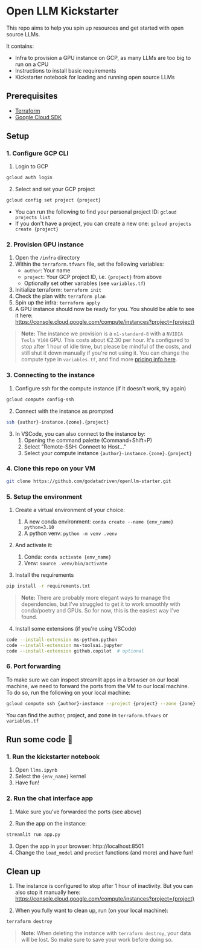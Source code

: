 # Open LLM Kickstarter

This repo aims to help you spin up resources and get started with open source LLMs.

It contains:

- Infra to provision a GPU instance on GCP, as many LLMs are too big to run on a CPU
- Instructions to install basic requirements
- Kickstarter notebook for loading and running open source LLMs

## Prerequisites

- [Terraform](https://www.terraform.io/downloads.html)
- [Google Cloud SDK](https://cloud.google.com/sdk/docs/install)

## Setup

### 1. Configure GCP CLI

1. Login to GCP

```bash
gcloud auth login
```

2. Select and set your GCP project

```bash
gcloud config set project {project}
```

- You can run the following to find your personal project ID: `gcloud projects list`
- If you don't have a project, you can create a new one: `gcloud projects create {project}`

### 2. Provision GPU instance

1. Open the `/infra` directory
2. Within the `terraform.tfvars` file, set the following variables:
   - `author`: Your name
   - `project`: Your GCP project ID, i.e. `{project}` from above
   - Optionally set other variables (see `variables.tf`)
3. Initialize terraform: `terraform init`
4. Check the plan with: `terraform plan`
5. Spin up the infra: `terraform apply`
6. A GPU instance should now be ready for you. You should be able to see it here: <br>https://console.cloud.google.com/compute/instances?project={project}

> **Note:** The instance we provision is a `n1-standard-8` with a `NVIDIA Tesla V100` GPU. This costs about €2.30 per hour. It's configured to stop after 1 hour of idle time, but please be mindful of the costs, and still shut it down manually if you're not using it. You can change the compute type in `variables.tf`, and find more [pricing info here](https://cloud.google.com/compute/vm-instance-pricing).

### 3. Connecting to the instance

1. Configure ssh for the compute instance (if it doesn't work, try again)

```bash
gcloud compute config-ssh
```

2. Connect with the instance as prompted

```bash
ssh {author}-instance.{zone}.{project}
```

3. In VSCode, you can also connect to the instance by:
   1. Opening the command palette (Command+Shift+P)
   2. Select "Remote-SSH: Connect to Host..."
   3. Select your compute instance `{author}-instance.{zone}.{project}`

### 4. Clone this repo on your VM

```bash
git clone https://github.com/godatadriven/openllm-starter.git
```

### 5. Setup the environment

1. Create a virtual environment of your choice: 
   1. A new conda environment: `conda create --name {env_name} python=3.10`
   2. A python venv: `python -m venv .venv`

2. And activate it:
   1. Conda: `conda activate {env_name}`
   2. Venv: `source .venv/bin/activate`

3. Install the requirements

```bash
pip install -r requirements.txt
```

> **Note:** There are probably more elegant ways to manage the dependencies, but I've struggled to get it to work smoothly with conda/poetry and GPUs. So for now, this is the easiest way I've found.

4. Install some extensions (if you're using VSCode)

```bash
code --install-extension ms-python.python
code --install-extension ms-toolsai.jupyter
code --install-extension github.copilot  # optional
```

### 6. Port forwarding

To make sure we can inspect streamlit apps in a browser on our local machine, we need to forward the ports from the VM to our local machine. To do so, run the following on your local machine:

```bash
gcloud compute ssh {author}-instance --project {project} --zone {zone} -- -L 8501:localhost:8501
```

You can find the author, project, and zone in `terraform.tfvars` or `variables.tf`

## Run some code 🚀

### 1. Run the kickstarter notebook

1. Open `llms.ipynb`
2. Select the `{env_name}` kernel
3. Have fun!

### 2. Run the chat interface app

1. Make sure you've forwarded the ports (see above)

2. Run the app on the instance:

```bash
streamlit run app.py
```

3. Open the app in your browser: http://localhost:8501 
4. Change the `load_model` and `predict` functions (and more) and have fun!

## Clean up

1. The instance is configured to stop after 1 hour of inactivity. But you can also stop it manually here: <br>https://console.cloud.google.com/compute/instances?project={project}

2. When you fully want to clean up, run (on your local machine):

```bash
terraform destroy
```

> **Note:** When deleting the instance with `terraform destroy`, your data will be lost. So make sure to save your work before doing so.
